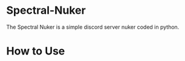 # Spectral-Nuker
The Spectral Nuker is a simple discord server nuker coded in python.

# How to Use
